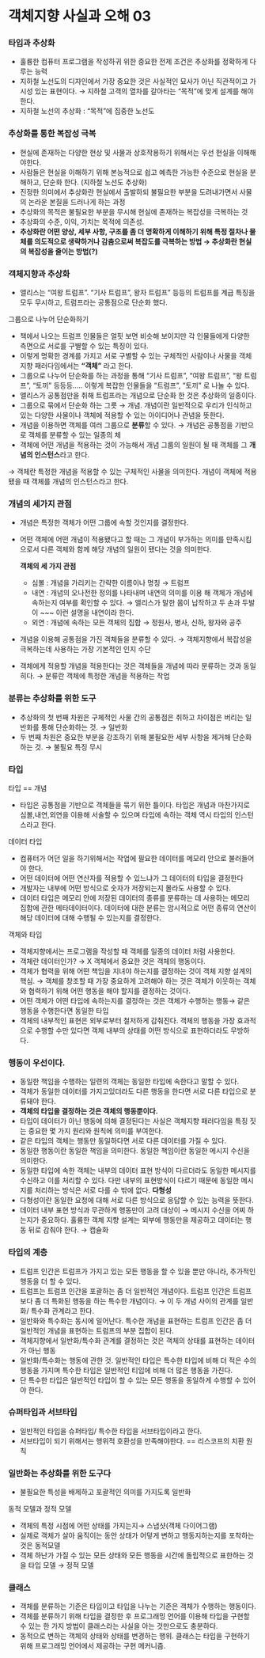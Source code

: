 # 객체지향 사실과 오해 03

### 타입과 추상화

- 훌륭한 컴퓨터 프로그램을 작성하귀 위한 중요한 전제 조건은 추상화를 정확하게 다루는 능력
- 지하철 노선도의 디자인에서 가장 중요한 것은 사실적인 묘사가 아닌 직관적이고 가시성 있는 표현이다. 
→ 지하철 고객의 열차를 갈아타는 “목적”에 맞게 설계를 해야한다.
- 지하철 노선의 추상화 : “목적”에 집중한 노선도

### 추상화를 통한 복잡성 극복

- 현실에 존재하는 다양한 현상 및 사물과 상호작용하기 위해서는 우선 현실을 이해해야한다.
- 사람들은 현실을 이해하기 위해 본능적으로 쉽고 예측한 가능한 수준으로 현실을 분해하고, 단순화 한다. (지하철 노선도 추상화)
- 진정한 의미에서 추상화란 현실에서 출발하되 불필요한 부분을 도려내가면서 사물의 논라운 본질을 드러나게 하는 과정
- 추상화의 목적은 불필요한 부분을 무시해 현실에 존재하는 복잡성을 극복하는 것
- 추상화의 수준, 이익, 가치는 목적에 의존성.
- **추상화란 어떤 양상, 세부 사항, 구조를 좀 더 명확하게 이해하기 위해 특정 절차나 물체를 의도적으로 생략하거나 감춤으로써 복잡도를 극복하는 방법 → 추상화란 현실의 복잡성을 줄이는 방법(?)**

### 객체지향과 추상화

- 앨리스는 “여왕 트럼프”. “기사 트럼프”, 왕자 트럼프” 등등의 트럼프를 계급 특징을 모두 무시하고, 트럼프라는 공통점으로 단순화 했다.

그룹으로 나누어 단순화하기

- 책에서 나오는 트럼프 인물들은 얼핏 보면 비슷해 보이지만 각 인물들에게 다양한 측면으로 서로를 구별할 수 있는 특징이 있다.
- 이렇게 명확한 경계를 가지고 서로 구별할 수 있는 구체적인 사람이나 사물을 객체지향 패러다임에서는 **“객체”** 라고 한다.
- 그룹으로 나누어 단순화를 하는 과정을 통해 “기사 트럼프”, “여왕 트럼프”, “왕 트럼프”, “토끼” 등등등….. 이렇게 복잡한 인물들을
”트럼프”, ”토끼” 로 나눌 수 있다.
- 앨리스가 공통점만을 취해 트럼프라는 개념으로 단순화 한 것은 추상화의 일종이다.
- 그룹으로 묶에서 단순화 하는 그릇 → 개념. 개념이란 일반적으로 우리가 인식하고 있는 다양한 사물이나 객체에 적용할 수 있는 아이디어나 관념을 뜻한다.
- 개념을 이용하면 객체를 여러 그룹으로 **분류**할 수 있다.
→ 개념은 공통점을 기반으로 객체를 분류할 수 있는 일종의 체
- 객체에 어떤 개념을 적용하는 것이 가능해서 개념 그룹의 일원이 될 때 객체를 그 **개념의 인스턴스**라고 한다.

→ 객체란 특정한 개념을 적용할 수 있는 구체적인 사물을 의미한다. 개념이 객체에 적용됐을 때 객체를 개념의 인스턴스라고 한다.

### 개념의 세가지 관점

- 개념은 특정한 객체가 어떤 그룹에 속할 것인지를 결정한다.
- 어떤 객체에 어떤 개념이 적용됐다고 할 때는 그 개념이 부가하는 의미를 만족시킴으로서 다른 객체와 함께 해당 개념의 일원이 됐다는 것을 의미한다.
    
    **객체의 세 가지 관점**
    
    - 심볼 : 개념을 가리키는 간략한 이름이나 명칭 → 트럼프
    - 내연 : 개념의 오나전한 정의를 나타내며 내연의 의미를 
    이용 해 객체가 개념에 속하는지 여부를 확인할 수 있다.
    → 앨리스가 말한 몸이 납작하고 두 손과 두발이 ~~~ 이런 설명을 내연이라 한다.
    - 외연 : 개념에 속하는 모든 객체의 집합
    → 정원사, 병사, 신하, 왕자와 공주
- 개념을 이용해 공통점을 가진 객체들을 분류할 수 있다. → 객체지향에서 복잡성을 극복하는데 사용하는 가장 기본적인 인지 수단
- 객체에게 적용할 개념을 적용한다는 것은 객체들을 개념에 따라 분류하는 것과 동일히다. 
→ 분류란 객체에 특정한 개념을 적용하는 작업

### 분류는 추상화를 위한 도구

- 추상화의 첫 번째 차원은 구체적인 사물 간의 공통점은 취하고 차이점은 버리는 일반화를 통해 단순화하는 것. → 일반화
- 두 번째 차원은 중요한 부분을 강조하기 위해 불필요한 세부 사항을 제거해 단순화하는 것. → 불필요 특징 무시

### 타입

타입 == 개념

- 타입은 공통점을 기반으로 객체들을 묶기 위한 틀이다. 타입은 개념과 마찬가지로 심볼,내연,외연을 이용해 서술할 수 있으며 타입에 속하는 객체 역시 타입의 인스턴스라고 한다.

데이터 타입

- 컴퓨터가 어던 일을 하기위해서는 작업에 필요한 데이터를 메모리 안으로 불러들어야 한다.
- 어떤 데이터에 어떤 연산자를 적용할 수 있느냐가 그 데이터의 타입을 결정한다
- 개발자는 내부에 어떤 방식으로 숫자가 저장되는지 몰라도 사용할 수 있다.
- 데이터 타입은 메모리 안에 저장된 데이터의 종류를 분류하는 데 사용하는 메모리 집합에 관한 메타데이터이다. 데이터에 대한 분류는 암시적으로 어떤 종류의 연산이 해당 데이터에 대해 수행될 수 있는지를 결정한다.

객체와 타입

- 객체지향에서는 프로그램을 작성할 때 객체를 일종의 데이터 처럼 사용한다.
- 객체란 데이터인가? → X 객체에서 중요한 것은 객체의 행동이다.
- 객체가 협력을 위해 어떤 책임을 지녀야 하는지를 결정하는 것이 객체 지향 설계의 핵심. → 객체를 창조할 때 가장 중요하게 고려해야 하는 것은 객체가 이웃하는 객체와 협력하기 위해 어떤 행동을 해야 할지를 결정하는 것이다.
- 어떤 객체가 어떤 타입에 속하는지를 결정하는 것은 객체가 수행하는 행동→ 같은 행동을 수행한다면 동일한 타입
- 객체의 내부적인 표현은 외부로부터 철저하게 감춰진다. 객체의 행동을 가장 효과적으로 수행할 수만 있다면 객체 내부의 상태를 어떤 방식으로 표현하더라도 무방하다.

### 행동이 우선이다.

- 동일한 책임을 수행하는 일련의 객체는 동일한 타입에 속한다고 말할 수 있다.
- 객체가 동일한 데이터를 가지고있더라도 다른 행동을 한다면 서로 다른 타입으로 분류돼야 한다.
- **객체의 타입을 결정하는 것은 객체의 행동뿐이다.**
- 타입이 데이터가 아닌 행동에 의해 결정된다는 사실은 객체지향 패러다임을 특징 짓는 중요한 몇 가지 원리와 원칙에 의미를 부여한다.
- 같은 타입의 객체는 행동만 동일하다면 서로 다른 데이터를 가질 수 있다.
- 동일한 행동이란 동일한 책임을 의미한다. 동일한 책임이란 동일한 메시지 수신을 의미한다.
- 동일한 타입에 속한 객체는 내부의 데이터 표현 방식이 다르더라도 동일한 메시지를 수신하고 이를 처리할 수 있다. 다만 내부의 표현방식이 다르기 때문에 동일한 메시지를 처리하는 방식은 서로 다를 수 밖에 없다.
**다형성**
- 다형성이란 동일한 요청에 대해 서로 다른 방식으로 응답할 수 있는 능력을 뜻한다.
- 데이터 내부 표현 방식과 무관하게 행동만이 고려 대상이 → 메시지 수신을 어찌 하는지가 중요하다.
훌륭한 객체 지향 설계는 외부에 행동만을 제공하고 데이터는 행동 뒤로 감춰야 한다. → 캡슐화

### 타입의 계층

- 트럼프 인간은 트럼프가 가지고 있는 모든 행동을 할 수 있을 뿐만 아니라, 추가적인 행동을 더 할 수 있다.
- 트럼프는 트럼프 인간을 포괄하는 좀 더 일반적인 개념이다. 트럼프 인간은 트럼프 보다 좀 더 특화된 행동을 하는 특수한 개념이다. → 이 두 개념 사이의 관계를 일반화/ 특수화 관계라고 한다.
- 일반화와 특수화는 동시에 일어난다. 특수한 개념을 표현하는 트럼프 인간은 좀 더 일반적인 개념을 표현하는 트럼프의 부분 집합이 된다.
- 객체지향에서 일반화/특수화 관계를 결정하는 것은 객체의 상태를 표현하는 데이터가 아닌 행동
- 일반화/특수화는 행동에 관한 것. 일반적인 타입은 특수한 타입에 비해 더 적은 수의 행동을 가지며 특수한 타입은 일반적인 티입에 비해 더 많은 행동을 가진다.
- 단 특수한 타입은 일반적인 타입이 할 수 있는 모든 행동을 동일하게 수행할 수 있어야 한다.

### 슈퍼타입과 서브타입

- 일반적인 타입을 슈퍼타입/ 특수한 타입을 서브타입이라고 한다.
- 서브타입이 되기 위해서는 행위적 호환성을 만족해야한다. == 리스코프의 치환 원칙

### 일반화는 추상화를 위한 도구다

- 불필요한 특성을 배제하고 포괄적인 의미를 가지도록 일반화

동적 모델과 정적 모델

- 객체의 특정 시점에 어떤 상태를 가지는지→ 스냅샷(객체 다이어그램)
- 실제로 객체가 살아 움직이는 동안 상태가 어덯게 변하고 행동지하는지를 포착하는 것은 동적모델
- 객체 하난가 가질 수 있는 모든 상태와 모든 행동을 시간에 돌립적으로 표한하는 것을 타입 모델 → 정적 모델

### 클래스

- 객체를 분류하는 기준은 타입이고 타입을 나누는 기준은 객체가 수행하는 행동이다.
- 객체를 분류하기 위해 타입을 결정한 후 프로그래밍 언어를 이용해 타입을 구현할 수 있는 한 가지 방법이 클래스라는 사실을 아는 것만으로도 충분하다.
- 동적으로 변하는 객체의 상태와 상태를 변경하는 행위. 클래스는 타입을 구현하기 위해 프로그래밍 언어에서 제공하는 구현 메커니즘.